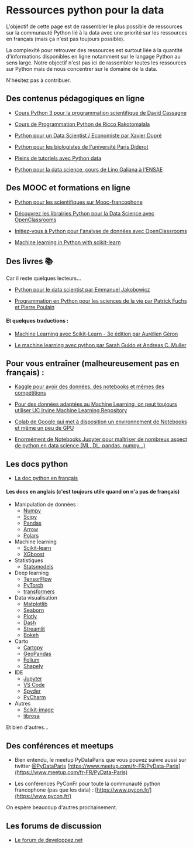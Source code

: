 # Ressources python pour la data

L'objectif de cette page est de rassembler le plus possible de ressources sur la communauté Python lié à la data avec une priorité sur les ressources en français (mais ça n'est pas toujours possible).

La complexité pour retrouver des ressources est surtout liée à la quantité d'informations disponibles en ligne notamment sur le langage Python au sens large. Notre objectif n'est pas ici de rassembler toutes les ressources sur Python mais de nous concentrer sur le domaine de la data.

N'hésitez pas à contribuer.

## Des contenus pédagogiques en ligne

* [Cours Python 3 pour la programmation scientifique de David Cassagne](https://courspython.com/)

* [Cours de Programmation Python de Ricco Rakotomalala](https://cours-machine-learning.blogspot.com/p/python-data-science.html)

* [Python pour un Data Scientist / Economiste par Xavier Dupré](http://www.xavierdupre.fr/app/ensae_teaching_cs/helpsphinx3/td_2a.html)

* [Python pour les biologistes de l'université Paris Diderot](https://python.sdv.univ-paris-diderot.fr/)

* [Pleins de tutoriels avec Python data](http://tutoriels-data-mining.blogspot.com/search/label/Python)

* [Python pour la data science, cours de Lino Galiana à l'ENSAE](https://pythonds.linogaliana.fr/)

## Des MOOC et formations en ligne

* [Python pour les scientifiques sur Mooc-francophone](https://mooc-francophone.com/cours/mooc-python-pour-les-scientifiques/)

* [Découvrez les librairies Python pour la Data Science avec OpenClassrooms](https://openclassrooms.com/fr/courses/4452741-decouvrez-les-librairies-python-pour-la-data-science)

* [Initiez-vous à Python pour l'analyse de données avec OpenClassrooms](https://openclassrooms.com/fr/courses/6204541-initiez-vous-a-python-pour-lanalyse-de-donnees)

* [Machine learning in Python with scikit-learn](https://www.fun-mooc.fr/en/courses/machine-learning-python-scikit-learn/)

## Des livres :books:

Car il reste quelques lecteurs...

* [Python pour le data scientist par Emmanuel Jakobowicz](https://www.dunod.com/sciences-techniques/python-pour-data-scientist-bases-du-langage-au-machine-learning-1)

* [Programmation en Python pour les sciences de la vie par Patrick Fuchs et Pierre Poulain](https://www.dunod.com/sciences-techniques/programmation-en-python-pour-sciences-vie)

#### Et quelques traductions :

* [Machine Learning avec Scikit-Learn - 3e édition par Aurélien Géron](https://www.dunod.com/sciences-techniques/machine-learning-avec-scikit-learn-mise-en-oeuvre-et-cas-concrets-1)

* [Le machine learning avec python par Sarah Guido et Andreas C. Muller](https://www.eyrolles.com/Informatique/Livre/le-machine-learning-avec-python-9782412034460/)

## Pour vous entraîner (malheureusement pas en français) :

* [Kaggle pour avoir des données, des notebooks et mêmes des compétitions](https://www.kaggle.com/)

* [Pour des données adaptées au Machine Learning, on peut toujours utiliser UC Irvine Machine Learning Repository](https://archive.ics.uci.edu/)

* [Colab de Google qui met à disposition un environnement de Notebooks et même un peu de GPU](https://colab.research.google.com/)

* [Enormément de Notebooks Jupyter pour maîtriser de nombreux aspect de python en data science (ML, DL, pandas, numpy...)](https://github.com/donnemartin/data-science-ipython-notebooks)


## Les docs python

* [La doc python en français](https://docs.python.org/fr/3/)

#### Les docs en anglais (c'est toujours utile quand on n'a pas de français)

* Manipulation de données :
    * [Numpy](https://numpy.org/)
    * [Scipy](https://www.scipy.org/)
    * [Pandas](https://pandas.pydata.org/)
    * [Arrow](https://arrow.apache.org/docs/python/index.html)
    * [Polars](https://pola.rs/)
* Machine learning
    * [Scikit-learn](https://scikit-learn.org/stable/)
    * [XGboost](https://xgboost.readthedocs.io/en/stable/index.html)
* Statistiques
    * [Statsmodels](http://www.statsmodels.org/stable/index.html)
* Deep learning
    * [TensorFlow](https://www.tensorflow.org/)
    * [PyTorch](https://pytorch.org/)
    * [transformers](https://huggingface.co/docs/transformers/index)
* Data visualisation
    * [Matplotlib](https://matplotlib.org/)
    * [Seaborn](https://seaborn.pydata.org/)
    * [Plotly](https://plotly.com/)
    * [Dash](https://dash.plotly.com/)
    * [Streamlit](https://streamlit.io/)
    * [Bokeh](https://bokeh.org/)
* Carto
    * [Cartopy](https://scitools.org.uk/cartopy/docs/latest/)
    * [GeoPandas](https://geopandas.org/en/stable/)
    * [Folium](https://python-visualization.github.io/folium/latest/)
    * [Shapely](https://shapely.readthedocs.io/en/stable/manual.html)
* IDE
    * [Jupyter](https://jupyter.org/)
    * [VS Code](https://code.visualstudio.com/)
    * [Spyder](https://www.spyder-ide.org/)
    * [PyCharm](https://www.jetbrains.com/fr-fr/pycharm/)
* Autres
    * [Scikit-image](https://scikit-image.org/)
    * [librosa](https://librosa.org/doc/latest/index.html)

Et bien d'autres...

## Des conférences et meetups

* Bien entendu, le meetup PyDataParis que vous pouvez suivre aussi sur twitter [@PyDataParis](https://twitter.com/pydataparis?lang=fr)
[https://www.meetup.com/fr-FR/PyData-Paris](https://www.meetup.com/fr-FR/PyData-Paris)

* Les conférences PyConFr pour toute la communauté python francophone (pas que les data) :
[https://www.pycon.fr/](https://www.pycon.fr/)

On espère beaucoup d'autres prochainement.

## Les forums de discussion

* [Le forum de developpez.net](https://www.developpez.net/forums/f922/autres-langages/python/calcul-scientifique/)



